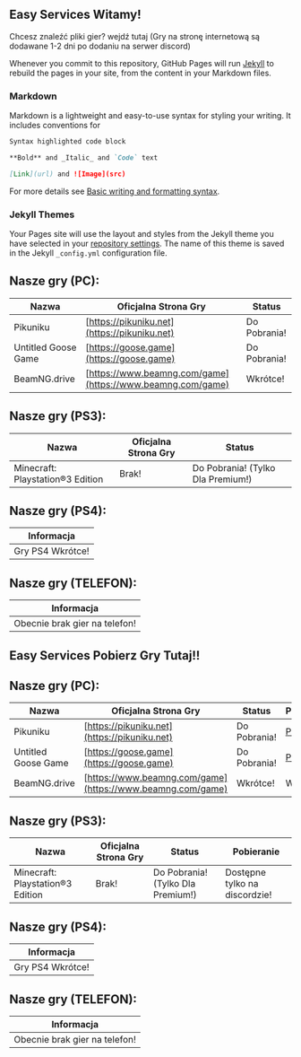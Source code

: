 ## Easy Services Witamy!

Chcesz znaleźć pliki gier? wejdź tutaj (Gry na stronę internetową są dodawane 1-2 dni po dodaniu na serwer discord)

Whenever you commit to this repository, GitHub Pages will run [Jekyll](https://jekyllrb.com/) to rebuild the pages in your site, from the content in your Markdown files.

### Markdown

Markdown is a lightweight and easy-to-use syntax for styling your writing. It includes conventions for

```markdown
Syntax highlighted code block

**Bold** and _Italic_ and `Code` text

[Link](url) and ![Image](src)
```

For more details see [Basic writing and formatting syntax](https://docs.github.com/en/github/writing-on-github/getting-started-with-writing-and-formatting-on-github/basic-writing-and-formatting-syntax).

### Jekyll Themes

Your Pages site will use the layout and styles from the Jekyll theme you have selected in your [repository settings](https://github.com/EasyServices132/easyservices-site/settings/pages). The name of this theme is saved in the Jekyll `_config.yml` configuration file.

## Nasze gry (PC):

| Nazwa     | Oficjalna Strona Gry     | Status     |   
| --------- | ------------------------ | ---------- |
| Pikuniku  | [https://pikuniku.net](https://pikuniku.net)   | Do Pobrania!   |
| Untitled Goose Game  | [https://goose.game](https://goose.game)   | Do Pobrania!   |
| BeamNG.drive  | [https://www.beamng.com/game](https://www.beamng.com/game)   | Wkrótce!   |

## Nasze gry (PS3):

| Nazwa     | Oficjalna Strona Gry     | Status     |   
| --------- | ------------------------ | ---------- |
| Minecraft: Playstation®3 Edition  | Brak!   | Do Pobrania! (Tylko Dla Premium!)   |

## Nasze gry (PS4):

| Informacja     |   
| --------- |
| Gry PS4 Wkrótce!  |

## Nasze gry (TELEFON):

| Informacja     |   
| --------- |
| Obecnie brak gier na telefon!  |

## Easy Services Pobierz Gry Tutaj!!

## Nasze gry (PC):

| Nazwa     | Oficjalna Strona Gry     | Status     | Pobieranie     |
| --------- | ------------------------ | ---------- | -------------- |
| Pikuniku  | [https://pikuniku.net](https://pikuniku.net)   | Do Pobrania!   | [Pobierz](https://drive.google.com/drive/folders/1Ke-hi8h8996pzggToKCOYjaypNkuu4KF?usp=sharing)   |
| Untitled Goose Game  | [https://goose.game](https://goose.game)   | Do Pobrania!   | [Pobierz](https://github.com/EasyServices132/easyservices-website/releases/tag/untagged-fcda3769c0fe25f4d3f7)   |
| BeamNG.drive  | [https://www.beamng.com/game](https://www.beamng.com/game)   | Wkrótce!   | Wkrótce!   |

## Nasze gry (PS3):

| Nazwa     | Oficjalna Strona Gry     | Status     | Pobieranie     |
| --------- | ------------------------ | ---------- | -------------- |
| Minecraft: Playstation®3 Edition  | Brak!   | Do Pobrania! (Tylko Dla Premium!)   | Dostępne tylko na discordzie!   |

## Nasze gry (PS4):

| Informacja     |   
| --------- |
| Gry PS4 Wkrótce!  |

## Nasze gry (TELEFON):

| Informacja     |   
| --------- |
| Obecnie brak gier na telefon!  |

